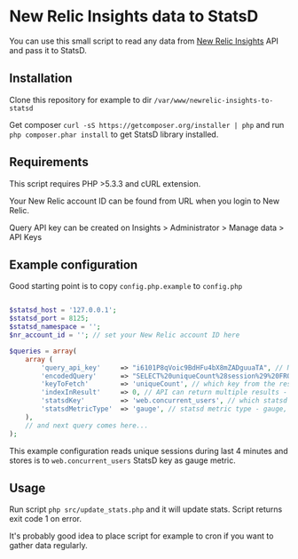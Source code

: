 # New Relic Insights data to StatsD

You can use this small script to read any data from [New Relic Insights](https://newrelic.com/insights) API and pass it to StatsD.

## Installation

Clone this repository for example to dir ```/var/www/newrelic-insights-to-statsd```

Get composer ```curl -sS https://getcomposer.org/installer | php``` and run ```php composer.phar install``` to get StatsD library installed.

## Requirements

This script requires PHP >5.3.3 and cURL extension.

Your New Relic account ID can be found from URL when you login to New Relic.

Query API key can be created on Insights > Administrator > Manage data > API Keys

## Example configuration

Good starting point is to copy ```config.php.example``` to ```config.php```

```php

$statsd_host = '127.0.0.1';
$statsd_port = 8125;
$statsd_namespace = '';
$nr_account_id = ''; // set your New Relic account ID here

$queries = array(
	array (
		'query_api_key'     => "i6101P8qVoic9BdHFu4bX8mZADguuaTA", // New Relic query API key
		'encodedQuery'      => "SELECT%20uniqueCount%28session%29%20FROM%20PageView%20since%204%20minute%20ago", // encoded query string
		'keyToFetch'        => 'uniqueCount', // which key from the results we want to fetch
		'indexInResult'     => 0, // API can return multiple results - which one to fetch. defaults to 0 
		'statsdKey'         => 'web.concurrent_users', // which statsd key to store result into
		'statsdMetricType'  => 'gauge', // statsd metric type - gauge, increment, decrement or set
	),
	// and next query comes here...
);
```

This example configuration reads unique sessions during last 4 minutes and stores is to ```web.concurrent_users``` StatsD key as gauge metric.

## Usage

Run script ```php src/update_stats.php``` and it will update stats. Script returns exit code 1 on error.

It's probably good idea to place script for example to cron if you want to gather data regularly.
